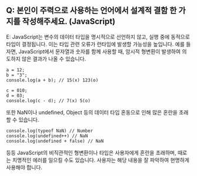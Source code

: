 ## Q: 본인이 주력으로 사용하는 언어에서 설계적 결함 한 가지를 작성해주세요. (JavaScript)

E: JavaScript는 변수의 데이터 타입을 명시적으로 선언하지 않고, 실행 중에 동적으로 타입이 결정됩니다. 이는 타입 관련 오류가 런타임에 발생할 가능성을 높입니다. 예를 들자면, JavaScript에서 문자열과 숫자를 함께 사용할 때, 암시적 형변환이 발생하여 의도하지 않은 결과가 나올 수 있습니다. 
```
a = 12;
b = "3";
console.log(a + b); // 15(x) 123(o)

c = 010;
d = 03;
console.log(c - d); // 7(x) 5(o)
```
또한 NaN이나 undefined, Object 등의 데이터 타입 혼동으로 인해 많은 혼란을 초래할 수 있습니다. 
```
console.log(typeof NaN) // Number
console.log(undefined++) // NaN
console.log(undefined + false) // NaN
```
등등 JavaScript의 비직관적인 형변환이나 타입은 사용자에게 혼란을 초래하며, 때로는 치명적인 에러를 일으킬 수도 있습니다. 사용자는 해당 내용을 잘 파악하여 현명하게 사용해야 합니다.
